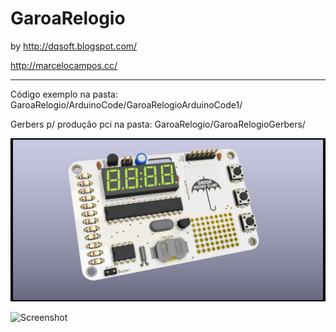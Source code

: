 # GaroaRelogio

by
http://dqsoft.blogspot.com/

http://marcelocampos.cc/

---
Código exemplo na pasta: GaroaRelogio/ArduinoCode/GaroaRelogioArduinoCode1/

Gerbers p/ produção pci na pasta: GaroaRelogio/GaroaRelogioGerbers/


![Screenshot](GaroaRelogio-render1.png)

![Screenshot](GaroaRelogio-BAdgeMSX.jpg)



